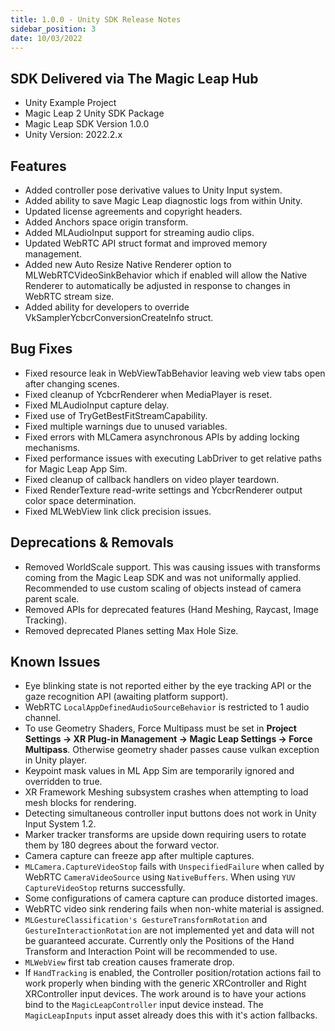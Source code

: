 ```yaml
---
title: 1.0.0 - Unity SDK Release Notes
sidebar_position: 3
date: 10/03/2022
---
```


## SDK Delivered via The Magic Leap Hub

- Unity Example Project
- Magic Leap 2 Unity SDK Package
- Magic Leap SDK Version 1.0.0
- Unity Version: 2022.2.x

## Features

- Added controller pose derivative values to Unity Input system.
- Added ability to save Magic Leap diagnostic logs from within Unity.
- Updated license agreements and copyright headers.
- Added Anchors space origin transform.
- Added MLAudioInput support for streaming audio clips.
- Updated WebRTC API struct format and improved memory management.
- Added new Auto Resize Native Renderer option to MLWebRTCVideoSinkBehavior which if enabled will allow the Native Renderer to automatically be adjusted in response to changes in WebRTC stream size.
- Added ability for developers to override VkSamplerYcbcrConversionCreateInfo struct.

## Bug Fixes

- Fixed resource leak in WebViewTabBehavior leaving web view tabs open after changing scenes.
- Fixed cleanup of YcbcrRenderer when MediaPlayer is reset.
- Fixed MLAudioInput capture delay.
- Fixed use of TryGetBestFitStreamCapability.
- Fixed multiple warnings due to unused variables.
- Fixed errors with MLCamera asynchronous APIs by adding locking mechanisms.
- Fixed performance issues with executing LabDriver to get relative paths for Magic Leap App Sim.
- Fixed cleanup of callback handlers on video player teardown.
- Fixed RenderTexture read-write settings and YcbcrRenderer output color space determination.
- Fixed MLWebView link click precision issues.

## Deprecations & Removals

- Removed WorldScale support. This was causing issues with transforms coming from the Magic Leap SDK and was not uniformally applied. Recommended to use custom scaling of objects instead of camera parent scale.
- Removed APIs for deprecated features (Hand Meshing, Raycast, Image Tracking).
- Removed deprecated Planes setting Max Hole Size.

## Known Issues

- Eye blinking state is not reported either by the eye tracking API or the gaze recognition API (awaiting platform support).
- WebRTC `LocalAppDefinedAudioSourceBehavior` is restricted to 1 audio channel.
- To use Geometry Shaders, Force Multipass must be set in **Project Settings -> XR Plug-in Management -> Magic Leap Settings -> Force Multipass**. Otherwise geometry shader passes cause vulkan exception in Unity player.
- Keypoint mask values in ML App Sim are temporarily ignored and overridden to true.
- XR Framework Meshing subsystem crashes when attempting to load mesh blocks for rendering.
- Detecting simultaneous controller input buttons does not work in Unity Input System 1.2.
- Marker tracker transforms are upside down requiring users to rotate them by 180 degrees about the forward vector.
- Camera capture can freeze app after multiple captures.
- `MLCamera.CaptureVideoStop` fails with `UnspecifiedFailure` when called by WebRTC `CameraVideoSource` using `NativeBuffers`. When using `YUV CaptureVideoStop` returns successfully.
- Some configurations of camera capture can produce distorted images.
- WebRTC video sink rendering fails when non-white material is assigned.
- `MLGestureClassification's GestureTransformRotation` and `GestureInteractionRotation` are not implemented yet and data will not be guaranteed accurate. Currently only the Positions of the Hand Transform and Interaction Point will be recommended to use.
- `MLWebView` first tab creation causes framerate drop.
- If `HandTracking` is enabled, the Controller position/rotation actions fail to work properly when binding with the generic XRController and Right XRController input devices. The work around is to have your actions bind to the `MagicLeapController` input device instead. The `MagicLeapInputs` input asset already does this with it's action fallbacks.

